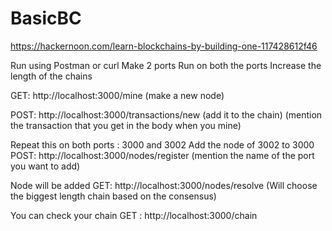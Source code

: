 # BasicBC

https://hackernoon.com/learn-blockchains-by-building-one-117428612f46

Run using Postman or curl
Make 2 ports
Run on both the ports
Increase the length of the chains
  
  
 GET: http://localhost:3000/mine (make a new node)
 
 POST: http://localhost:3000/transactions/new (add it to the chain) (mention the transaction that you get in the body when you mine)

Repeat this on both ports : 3000 and 3002
Add the node of 3002 to 3000
  POST: http://localhost:3000/nodes/register (mention the name of the port you want to add)
  
Node will be added
    GET: http://localhost:3000/nodes/resolve  (Will choose the biggest length chain based on the consensus)
    
    
You can check your chain 
  GET : http://localhost:3000/chain
